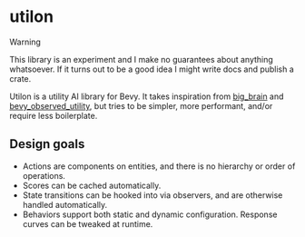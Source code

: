 # utilon

> [!WARNING]  
> This library is an experiment and I make no guarantees about anything whatsoever. If it turns out to be a good idea I might write docs and publish a crate.

Utilon is a utility AI library for Bevy. It takes inspiration from [big_brain](https://github.com/zkat/big-brain) and [bevy_observed_utility](https://github.com/ItsDoot/bevy_observed_utility), but tries to be simpler, more performant, and/or require less boilerplate. 

## Design goals

- Actions are components on entities, and there is no hierarchy or order of operations.
- Scores can be cached automatically.
- State transitions can be hooked into via observers, and are otherwise handled automatically.
- Behaviors support both static and dynamic configuration. Response curves can be tweaked at runtime.
